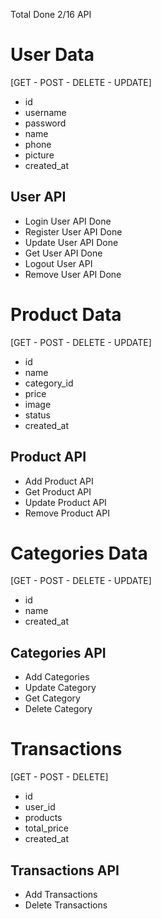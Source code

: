 Total Done 2/16 API

# User Data

[GET - POST - DELETE - UPDATE]

- id
- username
- password
- name
- phone
- picture
- created_at

## User API

- Login User API Done
- Register User API Done
- Update User API Done
- Get User API Done
- Logout User API
- Remove User API Done

# Product Data

[GET - POST - DELETE - UPDATE]

- id
- name
- category_id
- price
- image
- status
- created_at

## Product API

- Add Product API
- Get Product API
- Update Product API
- Remove Product API

# Categories Data

[GET - POST - DELETE - UPDATE]

- id
- name
- created_at

## Categories API

- Add Categories
- Update Category
- Get Category
- Delete Category

# Transactions

[GET - POST - DELETE]

- id
- user_id
- products
- total_price
- created_at

## Transactions API

- Add Transactions
- Delete Transactions
